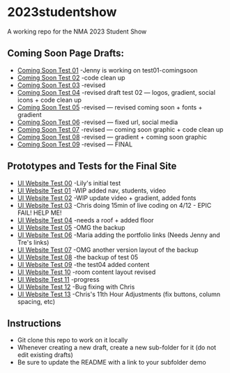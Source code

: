 # 2023studentshow
A working repo for the NMA 2023 Student Show

## Coming Soon Page Drafts:
* [Coming Soon Test 01](https://newmediaarts.github.io/2023studentshow/test01-comingsoon)
    -Jenny is working on test01-comingsoon
* [Coming Soon Test 02](https://newmediaarts.github.io/2023studentshow/test02-comingsoon)
    -code clean up
* [Coming Soon Test 03](https://newmediaarts.github.io/2023studentshow/test03-comingsoon)
    -revised
* [Coming Soon Test 04](https://newmediaarts.github.io/2023studentshow/test04-comingsoon)
    -revised draft test 02 — logos, gradient, social icons + code clean up
* [Coming Soon Test 05](https://newmediaarts.github.io/2023studentshow/test05-comingsoon)
    -revised — revised coming soon + fonts + gradient
* [Coming Soon Test 06](https://newmediaarts.github.io/2023studentshow/test06-comingsoon)
    -revised — fixed url, social media
* [Coming Soon Test 07](https://newmediaarts.github.io/2023studentshow/test07-comingsoon)
    -revised — coming soon graphic + code clean up
* [Coming Soon Test 08](https://newmediaarts.github.io/2023studentshow/test08-comingsoon)
    -revised — gradient + coming soon graphic
* [Coming Soon Test 09](https://newmediaarts.github.io/2023studentshow/test09-comingsoon)
    -revised — FINAL


## Prototypes and Tests for the Final Site
* [UI Website Test 00](https://newmediaarts.github.io/2023studentshow/ui-website-test00) 
   -Lily's initial test
* [UI Website Test 01](https://newmediaarts.github.io/2023studentshow/ui-website-test01) 
   -WIP added nav, students, video
* [UI Website Test 02](https://newmediaarts.github.io/2023studentshow/ui-website-test02) 
   -WIP update video + gradient, added fonts  
* [UI Website Test 03](https://newmediaarts.github.io/2023studentshow/ui-website-test03) 
   -Chris doing 15min of live coding on 4/12 - EPIC FAIL! HELP ME!
* [UI Website Test 04](https://newmediaarts.github.io/2023studentshow/ui-website-test04) 
   -needs a roof + added floor 
* [UI Website Test 05](https://newmediaarts.github.io/2023studentshow/ui-website-test05) 
   -OMG the backup
* [UI Website Test 06](https://newmediaarts.github.io/2023studentshow/ui-website-test06) 
   -Maria adding the portfolio links (Needs Jenny and Tre's links)
* [UI Website Test 07](https://newmediaarts.github.io/2023studentshow/ui-website-test07) 
   -OMG another version layout of the backup
* [UI Website Test 08](https://newmediaarts.github.io/2023studentshow/ui-website-test08) 
   -the backup of test 05
* [UI Website Test 09](https://newmediaarts.github.io/2023studentshow/ui-website-test09) 
   -the test04 added content
* [UI Website Test 10](https://newmediaarts.github.io/2023studentshow/ui-website-test10) 
   -room content layout revised
* [UI Website Test 11](https://newmediaarts.github.io/2023studentshow/ui-website-test11) 
   -progress
* [UI Website Test 12](https://newmediaarts.github.io/2023studentshow/ui-website-test12) 
   -Bug fixing with Chris
* [UI Website Test 13](https://newmediaarts.github.io/2023studentshow/ui-website-test13) 
   -Chris's 11th Hour Adjustments (fix buttons, column spacing, etc)


## Instructions
* Git clone this repo to work on it locally
* Whenever creating a new draft, create a new sub-folder for it (do not edit existing drafts)
* Be sure to update the README with a link to your subfolder demo

